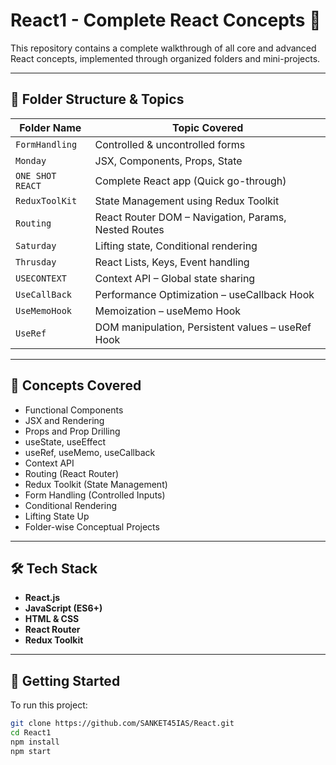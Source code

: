 # React1 - Complete React Concepts 🚀

This repository contains a complete walkthrough of all core and advanced React concepts, implemented through organized folders and mini-projects.

---

## 📁 Folder Structure & Topics

| Folder Name       | Topic Covered                  |
|------------------|--------------------------------|
| `FormHandling`    | Controlled & uncontrolled forms |
| `Monday`          | JSX, Components, Props, State   |
| `ONE SHOT REACT`  | Complete React app (Quick go-through) |
| `ReduxToolKit`    | State Management using Redux Toolkit |
| `Routing`         | React Router DOM – Navigation, Params, Nested Routes |
| `Saturday`        | Lifting state, Conditional rendering |
| `Thrusday`        | React Lists, Keys, Event handling |
| `USECONTEXT`      | Context API – Global state sharing |
| `UseCallBack`     | Performance Optimization – useCallback Hook |
| `UseMemoHook`     | Memoization – useMemo Hook |
| `UseRef`          | DOM manipulation, Persistent values – useRef Hook |

---

## 🧠 Concepts Covered

- Functional Components
- JSX and Rendering
- Props and Prop Drilling
- useState, useEffect
- useRef, useMemo, useCallback
- Context API
- Routing (React Router)
- Redux Toolkit (State Management)
- Form Handling (Controlled Inputs)
- Conditional Rendering
- Lifting State Up
- Folder-wise Conceptual Projects

---

## 🛠️ Tech Stack

- **React.js**
- **JavaScript (ES6+)**
- **HTML & CSS**
- **React Router**
- **Redux Toolkit**

---

## 🌟 Getting Started

To run this project:

```bash
git clone https://github.com/SANKET45IAS/React.git
cd React1
npm install
npm start
